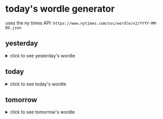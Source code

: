 # today's wordle generator

uses the ny times API: `https://www.nytimes.com/svc/wordle/v2/YYYY-MM-DD.json`

## yesterday

<details>
    <summary>click to see yesterday's wordle</summary>

    scope

</details>

## today

<details>
    <summary>click to see today's wordle</summary>

    sushi

</details>

## tomorrow

<details>
    <summary>click to see tomorrow's wordle</summary>

    resin

</details>

